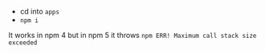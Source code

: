 * cd into `apps`
* `npm i`
  
It works in npm 4 but in npm 5 it throws
`npm ERR! Maximum call stack size exceeded`